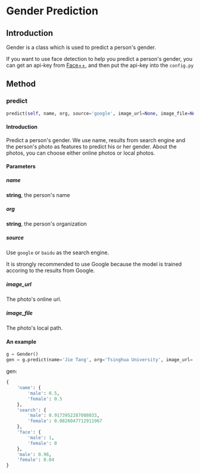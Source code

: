 # Gender Prediction

## Introduction

Gender is a class which is used to predict a person's gender.

If you want to use face detection to help you predict a person's gender, you can get an api-key from [Face++]( https://console.faceplusplus.com/documents/7079083), and then put the api-key into the `config.py`

## Method

### predict

```python
predict(self, name, org, source='google', image_url=None, image_file=None)
```

#### Introduction

Predict a person's gender.  We use name, results from search engine and the person's photo as features to predict his or her gender. About the photos, you can choose either online photos or local photos.

#### Parameters

##### name

**string**, the person's name

##### org

**string**, the person's organization

##### source

Use `google` or `baidu` as the search engine.

It is strongly recommended to use Google because the model is trained accoring to the results from Google.

##### image_url

The photo's online url.

##### image_file

The photo's local path.

#### An example

```python
g = Gender()
gen = g.predict(name='Jie Tang', org='Tsinghua University', image_url='http://www.cs.tsinghua.edu.cn/publish/cs/4616/20110330101939787483549/20190321114128398502759.jpg')
```

gen:

```python
{   
    'name': {
        'male': 0.5, 
        'female': 0.5
    }, 
    'search': {
        'male': 0.9173952287088033, 
        'female': 0.0826047712911967
    }, 
    'face': {
        'male': 1, 
        'female': 0
    }, 
    'male': 0.96, 
    'female': 0.04
}
```

